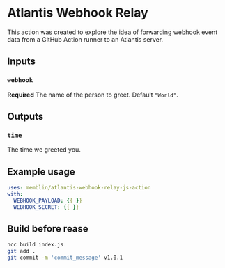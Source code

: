 # Atlantis Webhook Relay

This action was created to explore the idea of forwarding webhook event data from a GitHub Action runner to an Atlantis server.

## Inputs

### `webhook`

**Required** The name of the person to greet. Default `"World"`.

## Outputs

### `time`

The time we greeted you.

## Example usage

```yaml
uses: memblin/atlantis-webhook-relay-js-action
with:
  WEBHOOK_PAYLOAD: {{ }}
  WEBHOOK_SECRET: {{ }}
```

## Build before rease

```bash
ncc build index.js
git add .
git commit -m 'commit_message' v1.0.1

```